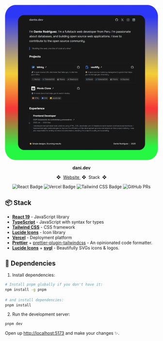 <div align="center">
  <a href="https://dani-dev-neon.vercel.app/">
    <img src="static/images/page_web.png" />
  </a>
  <p>
    <strong>dani.dev</strong>
  </p>
</div>

<div align="center">
    <span>&nbsp;❖&nbsp;</span>
    <a href="https://dani-dev-neon.vercel.app/" target="_blank">
        Website
    </a>
    <span>&nbsp;❖&nbsp;</span>
    <a>
        Stack
    </a>
    <span>&nbsp;❖&nbsp;</span>
</div>

</p>

<div align="center">

![React Badge](https://img.shields.io/badge/React-61DAFB?logo=react&logoColor=fff&style=flat)
![Vercel Badge](https://img.shields.io/badge/Vercel-000?logo=vercel&logoColor=fff&style=flat)
![Tailwind CSS Badge](https://img.shields.io/badge/Tailwind%20CSS-06B6D4?logo=tailwindcss&logoColor=fff&style=flat)
![GitHub PRs](https://img.shields.io/github/issues-pr/pheralb/pheralb.dev)

</div>

## 📦 Stack

- [**React 19**](https://reactjs.org/) - JavaScript library
- [**TypeScript**](https://www.typescriptlang.org/) - JavaScript with syntax for types
- [**Tailwind CSS**](https://tailwindcss.com/) - CSS framework
- [**Lucide Icons**](https://lucide.dev/) - Icon library
- [**Vercel**](https://vercel.com) - Deployment platform
- [**Prettier**](https://prettier.io/) + [prettier-plugin-tailwindcss](https://github.com/tailwindlabs/prettier-plugin-tailwindcss) - An opinionated code formatter.
- [**Lucide Icons**](https://lucide.dev/) + [**svgl**](https://svgl.app/) - Beautifully SVGs icons & logos.

## 📄 Dependencies

1. Install dependencies:

```bash
# Install pnpm globally if you don't have it:
npm install -g pnpm

# and install dependencies:
pnpm install
```

2. Run the development server:

```bash
pnpm dev
```

Open up [http://localhost:5173](http://localhost:5173) and make your changes ✨.
